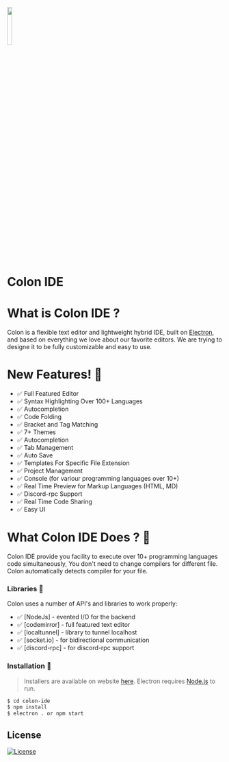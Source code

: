 <img src="https://raw.githubusercontent.com/Chhekur/colon-ide/master/assets/icon.png" width="15%">

# Colon IDE

# What is Colon IDE ?
Colon is a flexible text editor and lightweight hybrid IDE, built on [Electron](https://github.com/electron/electron), and based on everything we love about our favorite editors. We are trying to designe it to be fully customizable and easy to use.

    

# New Features! 🌟

  - ✅ Full Featured Editor
  - ✅ Syntax Highlighting Over 100+ Languages
  - ✅ Autocompletion
  - ✅ Code Folding
  - ✅ Bracket and Tag Matching
  - ✅ 7+ Themes
  - ✅ Autocompletion
  - ✅ Tab Management
  - ✅ Auto Save
  - ✅ Templates For Specific File Extension
  - ✅ Project Management
  - ✅ Console (for variour programming languages over 10+)
  - ✅ Real Time Preview for Markup Languages (HTML, MD)
  - ✅ Discord-rpc Support
  - ✅ Real Time Code Sharing
  - ✅ Easy UI

# What Colon IDE Does ? 🌟
Colon IDE provide you facility to execute over 10+ programming languages code simultaneously, You don't need to change compilers for different file. Colon automatically detects compiler for your file.

### Libraries 🌟

Colon uses a number of API's and libraries to work properly:

* ✅ [NodeJs] - evented I/O for the backend
* ✅ [codemirror] - full featured text editor
* ✅ [localtunnel] - library to tunnel localhost
* ✅ [socket.io] - for bidirectional communication
* ✅ [discord-rpc] - for discord-rpc support

### Installation 🌟
> Installers are available on website [here](https://chhekur.github.io/colon-ide/).
> Electron requires [Node.js](https://nodejs.org/) to run.



```sh
$ cd colon-ide
$ npm install
$ electron . or npm start
```
License
----

[![License](https://img.shields.io/github/license/Chhekur/colon-ide.svg)](LICENSE)

[//]: # "These are reference links used in the body of this note and get stripped out when the markdown processor does its job. There is no need to format nicely because it shouldn't be seen. Thanks SO - http://stackoverflow.com/questions/4823468/store-comments-in-markdown-syntax"

